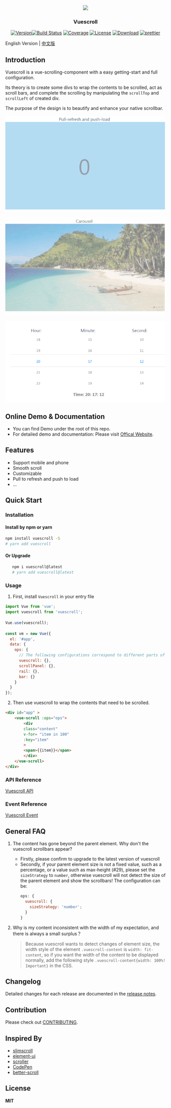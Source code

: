   <p align="center"><a href="http://vuescrolljs.yvescoding.org/"><img width="100" src="http://vuescrolljs.yvescoding.org/logo.png" /></a></p>
<h3 align="center">Vuescroll</h4>
<p align="center">
  <a href="https://www.npmjs.com/package/vuescroll"><img src="https://img.shields.io/npm/v/vuescroll.svg" alt="Version"></a><a href="https://circleci.com/gh/YvesCoding/vuescroll/tree/dev"><img src="https://img.shields.io/circleci/project/YvesCoding/vuescroll/dev.svg" alt="Build Status"></a>
   <a href="https://codecov.io/github/YvesCoding/vuescroll?branch=dev"><img src="https://img.shields.io/codecov/c/github/YvesCoding/vuescroll/dev.svg" alt="Coverage"></a>
  <a href="https://www.npmjs.com/package/vuescroll"><img src="https://img.shields.io/npm/l/vuescroll.svg" alt="License"></a>
<a href="https://www.npmjs.com/package/vuescroll"><img src="https://img.shields.io/npm/dm/vuescroll.svg" alt="Download"></a>
<a href="https://github.com/YvesCoding/vuescroll"><img src="https://img.shields.io/badge/code_style-prettier-ff69b4.svg?style=flat-square" alt="prettier"></a>
</p>

English Version | [中文版](https://github.com/YvesCoding/vuescroll/blob/dev/README-ZH.md)

## Introduction

Vuescroll is a vue-scrolling-component with a easy getting-start and full configuration.

Its theory is to create some divs to wrap the contents to be scrolled, act as scroll bars, and complete the scrolling by manipulating the `scrollTop` and `scrollLeft` of created div.

The purpose of the design is to beautify and enhance your native scrollbar.

<p align="center">
<img src="https://github.com/wangyi7099/pictureCdn/blob/master/allPic/vuescroll/p3.gif?raw=true" style="max-width:100%"/>
</p>
<p align="center">
<img src="https://github.com/wangyi7099/pictureCdn/blob/master/allPic/vuescroll/p1.gif?raw=true" style="max-width:100%"/>
</p>
<p align="center">
<img src="https://github.com/wangyi7099/pictureCdn/blob/master/allPic/vuescroll/p2.gif?raw=true" style="max-width:100%"/>
</p>

## Online Demo & Documentation

- You can find Demo under the root of this repo.
- For detailed demo and documentation: Please visit [Offical Website](http://vuescrolljs.yvescoding.org/demo/).

## Features

- Support mobile and phone
- Smooth scroll
- Customizable
- Pull to refresh and push to load
- ...

## Quick Start

### Installation

#### Install by npm or yarn

```bash
npm install vuescroll -S
# yarn add vuescroll
```

#### Or Upgrade

```bash
   npm i vuescroll@latest
   # yarn add vuescroll@latest
```

### Usage

1.  First, install `Vuescroll` in your entry file

```javascript
import Vue from 'vue';
import vuescroll from 'vuescroll';

Vue.use(vuescroll);

const vm = new Vue({
  el: '#app',
  data: {
    ops: {
      // The following configurations correspond to different parts of Vuescroll.
      vuescroll: {},
      scrollPanel: {},
      rail: {},
      bar: {}
    }
  }
});
```

2.  Then use vuescroll to wrap the contents that need to be scrolled.

```html
<div id="app" >
    <vue-scroll :ops="ops">
        <div
        class="content"
        v-for= "item in 100"
        :key="item"
        >
        <span>{{item}}</span>
        </div>
    </vue-scroll>
</div>
```

### API Reference

[Vuescroll API](http://vuescrolljs.yvescoding.org/guide/api.html)

### Event Reference

[Vuescroll Event](http://vuescrolljs.yvescoding.org/guide/event.html)

## General FAQ

1.  The content has gone beyond the parent element. Why don't the vuescroll scrollbars appear?

    - Firstly, please confirm to upgrade to the latest version of vuescroll
    - Secondly, if your parent element size is not a fixed value, such as a percentage, or a value such as max-height (#29), please set the `sizeStrategy` to `number`, otherwise vuescroll will not detect the size of the parent element and show the scrollbars! The configuration can be:
      ```javascript
      ops: {
        vuescroll: {
          sizeStrategy: 'number';
        }
      }
      ```

2.  Why is my content inconsistent with the width of my expectation, and there is always a small surplus？
    > Because vuescroll wants to detect changes of element size, the width style of the element `.vuescroll-content` is `width: fit-content`, so if you want the width of the content to be displayed normally, add the following style `.vuescroll-content{width: 100%! Important}` in the CSS.

## Changelog

Detailed changes for each release are documented in the [release notes](https://github.com/YvesCoding/releases).

## Contribution

Please check out [CONTRIBUTING](.github/CONTRIBUTING.md).

## Inspired By

- [slimscroll](http://rocha.la/jQuery-slimScroll)
- [element-ui](http://element.eleme.io/#/zh-CN/component/installation)
- [scroller](http://zynga.github.io/scroller/)
- [CodePen](https://codepen.io/wangyi7099/pen/YLVBNe)
- [better-scroll](https://github.com/ustbhuangyi/better-scroll)

## License

**MIT**

